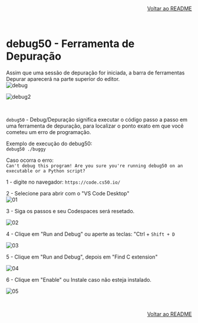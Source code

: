 <p align="right">
   <a href="https://patyfil.github.io/cs50-cc50-harvard/">Voltar ao README</a>
</p>

<br>  

# debug50 - Ferramenta de Depuração  

Assim que uma sessão de depuração for iniciada, a barra de ferramentas Depurar aparecerá na parte superior do editor.  
![debug](https://user-images.githubusercontent.com/41968938/208586137-2348bb28-b177-4bb2-a4a9-6abb702d3293.jpg)  

![debug2](https://user-images.githubusercontent.com/41968938/208586642-2d0c0005-ed3a-464e-8852-bda67f0a5401.jpg)

<br>  

`debug50` - Debug/Depuração significa executar o código passo a passo em uma ferramenta de depuração, para localizar o ponto exato em que você cometeu um erro de programação.  

Exemplo de execução do debug50:  
`debug50 ./buggy`

Caso ocorra o erro:  
``` Can't debug this program! Are you sure you're running debug50 on an executable or a Python script? ```  

1 - digite no navegador: `https://code.cs50.io/`  

2 - Selecione para abrir com o "VS Code Desktop"  
![01](https://user-images.githubusercontent.com/41968938/208565597-ff5594f8-aa93-49c4-8109-db08e5d14592.jpg)

3 - Siga os passos e seu Codespaces será resetado.

![02](https://user-images.githubusercontent.com/41968938/208565813-2e2737f8-a691-4d87-b35f-f1b25b7b93ac.jpg)

4 - Clique em "Run and Debug" ou aperte as teclas: "Ctrl + `Shift + D`  

![03](https://user-images.githubusercontent.com/41968938/208573376-a64f3e9f-7b2a-405a-9dd5-e08c15db9889.jpg)

5 - Clique em "Run and Debug", depois em "Find C extension"  

![04](https://user-images.githubusercontent.com/41968938/208573090-198958a8-0f4b-4197-bd44-c10d56024d8b.jpg)

6 - Clique em "Enable" ou Instale caso não esteja instalado.

![05](https://user-images.githubusercontent.com/41968938/208573524-812b80a3-c18a-4fa2-be8a-5c7a602fb491.jpg)


<br>  

<p align="right">
   <a href="https://patyfil.github.io/cs50-cc50-harvard/">Voltar ao README</a>
</p>
